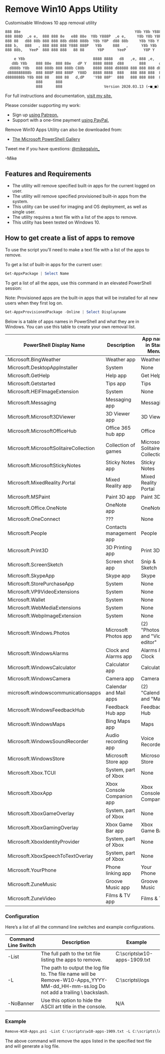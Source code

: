 # Remove Win10 Apps Utility

Customisable Windows 10 app removal utility

``` txt
888 88e                                                    Y8b Y8b Y888P ,e,           d88   e88 88e
888 888D  ,e e,  888 888 8e   e88 88e  Y8b Y888P  ,e e,     Y8b Y8b Y8P      888 8e   d888  d888 888b
888 88   d88 88b 888 888 88b d888 888b  Y8b Y8P  d88 88b     Y8b Y8b Y   888 888 88b d 888 C8888 8888D
888 b,   888   , 888 888 888 Y888 888P   Y8b     888   ,      Y8b Y8b    888 888 888   888  Y888 888P
888 88b,   YeeP  888 888 888   88 88      Y8P      YeeP        Y8P Y     888 888 888   888    88 88

    e Y8b                               8888 8888   d8   ,e, 888 ,e,   d8
   d8b Y8b    888 88e  888 88e   dP Y   8888 8888  d88       888      d88   Y8b Y888P
  d888b Y8b   888 888b 888 888b C88b    8888 8888 d88888 888 888 888 d88888  Y8b Y8P
 d888888888b  888 888P 888 888P  Y88D   8888 8888  888   888 888 888  888     Y8b Y    Mike Galvin
d8888888b Y8b 888 88   888 88   d,dP    'Y88 88P'  888   888 888 888  888      888   https://gal.vin
              888      888                                                     888
              888      888                   Version 2020.03.13 (⌐■_■)         888
```

For full instructions and documentation, [visit my site.](https://gal.vin/2019/12/04/remove-uwp-apps)

Please consider supporting my work:

* Sign up [using Patreon.](https://www.patreon.com/mikegalvin)
* Support with a one-time payment [using PayPal.](https://www.paypal.me/digressive)

Remove Win10 Apps Utility can also be downloaded from:

* [The Microsoft PowerShell Gallery](https://www.powershellgallery.com/packages/Remove-Win10-Apps)

Tweet me if you have questions: [@mikegalvin_](https://twitter.com/mikegalvin_)

-Mike

## Features and Requirements

* The utility will remove specified built-in apps for the current logged on user.
* The utility will remove specified provisioned built-in apps from the system.
* This utility can be used for imaging and OS deployment, as well as single user.
* The utility requires a text file with a list of the apps to remove.
* This utility has been tested on Windows 10.

## How to get create a list of apps to remove

To use the script you'll need to make a text file with a list of the apps to remove.

To get a list of built-in apps for the current user:

``` powershell
Get-AppxPackage | Select Name
```

To get a list of all the apps, use this command in an elevated PowerShell session:

Note: Provisioned apps are the built-in apps that will be installed for all new users when they first log on.

``` powershell
Get-AppxProvisionedPackage -Online | Select Displayname
```

Below is a table of apps names in PowerShell and what they are in Windows. You can use this table to create your own removal list.

| PowerShell Display Name | Description | App name in Start Menu |
| ----------------------- | ----------- | ---------------------- |
| Microsoft.BingWeather | Weather app | Weather |
| Microsoft.DesktopAppInstaller | System | None |
| Microsoft.GetHelp | Help app | Get Help |
| Microsoft.Getstarted | Tips app | Tips |
| Microsoft.HEIFImageExtension | System | None |
| Microsoft.Messaging | Messaging app | Messaging |
| Microsoft.Microsoft3DViewer | 3D Viewer app | 3D Viewer |
| Microsoft.MicrosoftOfficeHub | Office 365 hub app | Office |
| Microsoft.MicrosoftSolitaireCollection | Collection of games | Microsoft Solitaire Collection |
| Microsoft.MicrosoftStickyNotes | Sticky Notes app | Sticky Notes |
| Microsoft.MixedReality.Portal | Mixed Reality app | Mixed Reality Portal |
| Microsoft.MSPaint | Paint 3D app | Paint 3D |
| Microsoft.Office.OneNote | OneNote app | OneNote |
| Microsoft.OneConnect | ??? | None |
| Microsoft.People | Contacts management app | People |
| Microsoft.Print3D | 3D Printing app | Print 3D |
| Microsoft.ScreenSketch | Screen shot app | Snip & Sketch |
| Microsoft.SkypeApp | Skype app | Skype |
| Microsoft.StorePurchaseApp | System | None |
| Microsoft.VP9VideoExtensions | System | None |
| Microsoft.Wallet | System | None |
| Microsoft.WebMediaExtensions | System | None |
| Microsoft.WebpImageExtension | System | None |
| Microsoft.Windows.Photos | Microsoft Photos app | (2) "Photos" and "Video editor" |
| Microsoft.WindowsAlarms | Clock and Alarms app | Alarms & Clock |
| Microsoft.WindowsCalculator | Calculator app | Calculator |
| Microsoft.WindowsCamera | Camera app | Camera |
| microsoft.windowscommunicationsapps | Calendar and Mail apps | (2) "Calendar" and "Mail" |
| Microsoft.WindowsFeedbackHub | Feedback Hub app | Feedback Hub |
| Microsoft.WindowsMaps | Bing Maps app | Maps |
| Microsoft.WindowsSoundRecorder | Audio recording app | Voice Recorder |
| Microsoft.WindowsStore | Microsoft Store app | Microsoft Store |
| Microsoft.Xbox.TCUI | System, part of Xbox | None |
| Microsoft.XboxApp | Xbox Console Companion app | Xbox Console Companion |
| Microsoft.XboxGameOverlay | System, part of Xbox | None |
| Microsoft.XboxGamingOverlay | Xbox Game Bar app | Xbox Game Bar |
| Microsoft.XboxIdentityProvider | System, part of Xbox | None |
| Microsoft.XboxSpeechToTextOverlay | System, part of Xbox | None |
| Microsoft.YourPhone | Phone linking app | Your Phone |
| Microsoft.ZuneMusic | Groove Music app | Groove Music |
| Microsoft.ZuneVideo | Films & TV app | Films & TV |

### Configuration

Here’s a list of all the command line switches and example configurations.

| Command Line Switch | Description | Example |
| ------------------- | ----------- | ------- |
| -List | The full path to the txt file listing the apps to remove. | C:\scripts\w10-apps-1909.txt |
| -L | The path to output the log file to. The file name will be Remove-W10-Apps_YYYY-MM-dd_HH-mm-ss.log Do not add a trailing \ backslash. | C:\scripts\logs |
| -NoBanner | Use this option to hide the ASCII art title in the console. | N/A |

### Example

``` txt
Remove-W10-Apps.ps1 -List C:\scripts\w10-apps-1909.txt -L C:\scripts\logs
```

The above command will remove the apps listed in the specified text file and will generate a log file.
